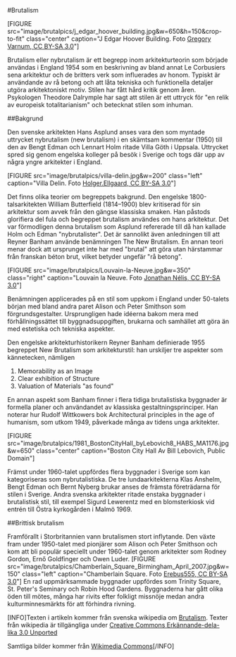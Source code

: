 #Brutalism

[FIGURE src="image/brutalpics/j_edgar_hoover_building.jpg&w=650&h=150&crop-to-fit" class="center" caption="J Edgar Hoover Building. Foto [Gregory Varnum, CC BY-SA 3.0](https://commons.wikimedia.org/w/index.php?curid=29315946)"]

Brutalism eller nybrutalism är ett begrepp inom arkitekturteorin som började användas i England 1954 som en beskrivning av bland annat Le Corbusiers sena arkitektur och de britters verk som influerades av honom. Typiskt är användande av rå betong och att låta tekniska och funktionella detaljer utgöra arkitektoniskt motiv. Stilen har fått hård kritik genom åren. Psykologen Theodore Dalrymple har sagt att stilen är ett uttryck för "en relik av europeisk totalitarianism" och betecknat stilen som inhuman.

##Bakgrund

Den svenske arkitekten Hans Asplund anses vara den som myntade uttrycket nybrutalism (new brutalism) i en skämtsam kommentar (1950) till den av Bengt Edman och Lennart Holm ritade Villa Göth i Uppsala. Uttrycket spred sig genom engelska kolleger på besök i Sverige och togs där upp av några yngre arkitekter i England.

[FIGURE src="image/brutalpics/villa-delin.jpg&w=200" class="left" caption="Villa Delin. Foto [Holger.Ellgaard, CC BY-SA 3.0](https://commons.wikimedia.org/w/index.php?curid=29661935)"]

Det finns olika teorier om begreppets bakgrund. Den engelske 1800-talsarkitekten William Butterfield (1814–1900) blev kritiserad för sin arkitektur som avvek från den gängse klassiska smaken. Han påstods glorifiera del fula och begreppet brutalism användes om hans arkitektur. Det var förmodligen denna brutalism som Asplund refererade till då han kallade Holm och Edman "nybrutalister". Det är sannolikt även anledningen till att Reyner Banham använde benämningen The New Brutalism. En annan teori menar dock att ursprunget inte har med "brutal" att göra utan härstammar från franskan béton brut, vilket betyder ungefär "rå betong".

[FIGURE src="image/brutalpics/Louvain-la-Neuve.jpg&w=350" class="right" caption="Louvain la Neuve. Foto [Jonathan Nélis, CC BY-SA 3.0](https://commons.wikimedia.org/w/index.php?curid=1469788)"]

Benämningen applicerades på en stil som uppkom i England under 50-talets början med bland andra paret Alison och Peter Smithson som förgrundsgestalter. Ursprungligen hade idéerna bakom mera med förhållningssättet till byggnadsuppgiften, brukarna och samhället att göra än med estetiska och tekniska aspekter.

Den engelske arkitekturhistorikern Reyner Banham definierade 1955 begreppet New Brutalism som arkitekturstil: han urskiljer tre aspekter som kännetecken, nämligen

1. Memorability as an Image
2. Clear exhibition of Structure
3. Valuation of Materials "as found"

En annan aspekt som Banham finner i flera tidiga brutalistiska byggnader är formella planer och användandet av klassiska gestaltningsprinciper. Han noterar hur Rudolf Wittkowers bok Architectural principles in the age of humanism, som utkom 1949, påverkade många av tidens unga arkitekter.

[FIGURE src="image/brutalpics/1981_BostonCityHall_byLebovich8_HABS_MA1176.jpg&w=650" class="center" caption="Boston City Hall Av Bill Lebovich, Public Domain"]


Främst under 1960-talet uppfördes flera byggnader i Sverige som kan kategoriseras som nybrutalistiska. De tre lundaarkitekterna Klas Anshelm, Bengt Edman och Bernt Nyberg brukar anses de främsta företrädarna för stilen i Sverige. Andra svenska arkitekter ritade enstaka byggnader i brutalistisk stil, till exempel Sigurd Lewerentz med en blomsterkiosk vid entrén till Östra kyrkogården i Malmö 1969.

##Brittisk brutalism

Framförallt i Storbritannien vann brutalismen stort inflytande. Den växte fram under 1950-talet med pionjärer som Alison och Peter Smithson och kom att bli populär speciellt under 1960-talet genom arkitekter som Rodney Gordon, Ernő Goldfinger och Owen Luder.
[FIGURE src="image/brutalpics/Chamberlain_Square_Birmingham_April_2007.jpg&w=150" class="left" caption="Chamberlain Square. Foto [Erebus555, CC BY-SA 3.0](https://commons.wikimedia.org/w/index.php?curid=2408106)"]
En rad uppmärksammade byggnader uppfördes som Trinity Square, St. Peter's Seminary och Robin Hood Gardens. Byggnaderna har gått olika öden till mötes, många har rivits efter folkligt missnöje medan andra kulturminnesmärkts för att förhindra rivning.

[INFO]Texten i artikeln kommer från svenska wikipedia om [Brutalism](https://sv.wikipedia.org/wiki/Brutalism). Texter från wikipedia är tillgängliga under [Creative Commons Erkännande-dela-lika 3.0 Unported](https://creativecommons.org/licenses/by-sa/3.0/)

Samtliga bilder kommer från [Wikimedia Commons](https://commons.wikimedia.org/wiki/Category:Brutalist_architecture)[/INFO]
